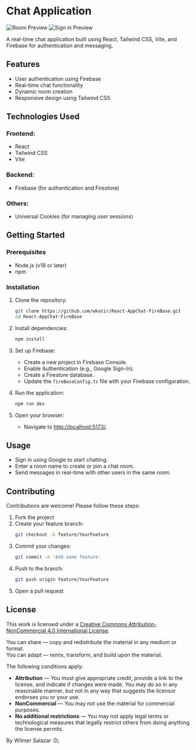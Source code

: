 # Chat Application

![Room Preview](https://res.cloudinary.com/drycov6o6/image/upload/v1730341348/ChatReactFirebase/uhpkcabzubwke4bda4xi.png)
![Sign in Preview](https://res.cloudinary.com/drycov6o6/image/upload/v1730341350/ChatReactFirebase/ar8jemezz5kecdlx8h7s.png)

A real-time chat application built using React, Tailwind CSS, Vite, and Firebase for authentication and messaging.

## Features

- User authentication using Firebase
- Real-time chat functionality
- Dynamic room creation
- Responsive design using Tailwind CSS

## Technologies Used

### Frontend:

- React
- Tailwind CSS
- Vite

### Backend:

- Firebase (for authentication and Firestore)

### Others:

- Universal Cookies (for managing user sessions)

## Getting Started

### Prerequisites

- Node.js (v18 or later)
- npm

### Installation

1. Clone the repository:
   ```bash
   git clone https://github.com/wkatir/React-AppChat-FireBase.git
   cd React-AppChat-FireBase
   ```

2. Install dependencies:
   ```bash
   npm install
   ```

3. Set up Firebase:
   - Create a new project in Firebase Console.
   - Enable Authentication (e.g., Google Sign-In).
   - Create a Firestore database.
   - Update the `fireBaseConfig.ts` file with your Firebase configuration.

4. Run the application:
   ```bash
   npm run dev
   ```

5. Open your browser:
   - Navigate to [http://localhost:5173/](http://localhost:5173/).

## Usage

- Sign in using Google to start chatting.
- Enter a room name to create or join a chat room.
- Send messages in real-time with other users in the same room.

## Contributing

Contributions are welcome! Please follow these steps:

1. Fork the project
2. Create your feature branch:
   ```bash
   git checkout -b feature/YourFeature
   ```
3. Commit your changes:
   ```bash
   git commit -m 'Add some feature'
   ```
4. Push to the branch:
   ```bash
   git push origin feature/YourFeature
   ```
5. Open a pull request

## License

This work is licensed under a [Creative Commons Attribution-NonCommercial 4.0 International License](https://creativecommons.org/licenses/by-nc/4.0/).

You can share — copy and redistribute the material in any medium or format.  
You can adapt — remix, transform, and build upon the material.

The following conditions apply:

- **Attribution** — You must give appropriate credit, provide a link to the license, and indicate if changes were made. You may do so in any reasonable manner, but not in any way that suggests the licensor endorses you or your use.
- **NonCommercial** — You may not use the material for commercial purposes.
- **No additional restrictions** — You may not apply legal terms or technological measures that legally restrict others from doing anything the license permits.

By Wilmer Salazar :D;
